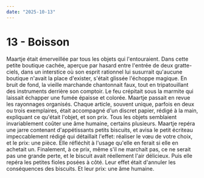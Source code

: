 ```yaml
---
date: "2025-10-13"
---
```

# 13 - Boisson

Maartje était émerveillée par tous les objets qui l'entouraient. Dans cette petite
boutique cachée, aperçue par hasard entre l'entrée de deux gratte-ciels, dans un
interstice où son esprit rationnel lui susurrait qu'aucune boutique n'avait la place
d'exister, s'était glissée l'échoppe magique. En bruit de fond, la vieille marchande
chantonnait faux, tout en tripatouillant des instruments derrière son comptoir. Le feu
crépitait sous la marmite qui laissait échapper une fumée épaisse et colorée. Maartje
passait en revue les rayonnages organisés. Chaque article, souvent unique, parfois en
deux ou trois exemplaires, était accompagné d'un discret papier, rédigé à la main,
expliquant ce qu'était l'objet, et son prix. Tous les objets semblaient invariablement
coûter une âme humaine, certains plusieurs. Maartje repéra une jarre contenant
d'appétissants petits biscuits, et avisa le petit écriteau impeccablement rédigé qui
détaillait l'effet: réaliser le vœu de votre choix, et le prix: une pièce. Elle
réfléchit à l'usage qu'elle en ferait si elle en achetait un. Finalement, à ce prix,
même s'il ne marchait pas, ce ne serait pas une grande perte, et le biscuit avait
réellement l'air délicieux. Puis elle repéra les petites fioles posées à côté. Leur
effet était d'annuler les conséquences des biscuits. Et leur prix: une âme humaine.
